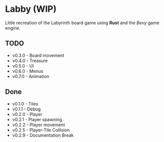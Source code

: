 # Labby (WIP)

Little recreation of the Labyrinth board game using **Rust** and the *Bevy* game engine.

## TODO
- v0.3.0 - Board movement
- v0.4.0 - Treasure
- v0.5.0 - UI
- v0.6.0 - Menus
- v0.7.0 - Animation

## Done
- v0.1.0 - Tiles
- v0.1.1 - Debug
- v0.2.0 - Player
- v0.2.1 - Player spawning
- v0.2.2 - Player movement
- v0.2.5 - Player-Tile Collision
- v0.2.9 - Documentation Break
